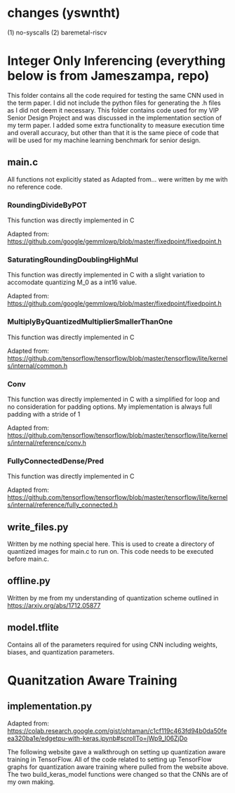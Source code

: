# changes (yswntht)

(1) no-syscalls
(2) baremetal-riscv


# Integer Only Inferencing (everything below is from Jameszampa, repo)
This folder contains all the code required for testing the same CNN used in the term paper. I did not include the python files for generating the .h files as I did not deem it necessary. This folder contains code used for my VIP Senior Design Project and was discussed in the implementation section of my term paper. I added some extra functionality to measure execution time and overall accuracy, but other than that it is the same piece of code that will be used for my machine learning benchmark for senior design.

## main.c
All functions not explicitly stated as Adapted from... were written by me with no reference code.
### RoundingDivideByPOT
This function was directly implemented in C

Adapted from: https://github.com/google/gemmlowp/blob/master/fixedpoint/fixedpoint.h
### SaturatingRoundingDoublingHighMul
This function was directly implemented in C with a slight variation to accomodate quantizing M_0 as a int16 value.

Adapted from: https://github.com/google/gemmlowp/blob/master/fixedpoint/fixedpoint.h
### MultiplyByQuantizedMultiplierSmallerThanOne
This function was directly implemented in C

Adapted from: https://github.com/tensorflow/tensorflow/blob/master/tensorflow/lite/kernels/internal/common.h
### Conv
This function was directly implemented in C with a simplified for loop and no consideration for padding options. My implementation is always full padding with a stride of 1

Adapted from: https://github.com/tensorflow/tensorflow/blob/master/tensorflow/lite/kernels/internal/reference/conv.h
### FullyConnectedDense/Pred
This function was directly implemented in C

Adapted from: https://github.com/tensorflow/tensorflow/blob/master/tensorflow/lite/kernels/internal/reference/fully_connected.h

## write_files.py
Written by me nothing special here. This is used to create a directory of quantized images for main.c to run on. This code needs to be executed before main.c.

## offline.py
Written by me from my understanding of quantization scheme outlined in https://arxiv.org/abs/1712.05877

## model.tflite
Contains all of the parameters required for using CNN including weights, biases, and quantization parameters.

# Quanitzation Aware Training

## implementation.py
Adapted from:
https://colab.research.google.com/gist/ohtaman/c1cf119c463fd94b0da50feea320ba1e/edgetpu-with-keras.ipynb#scrollTo=jWp9_I06ZjDo

The following website gave a walkthrough on setting up quantization aware training in TensorFlow. All of the code related to setting up TensorFlow graphs for quantization aware training where pulled from the website above. The two build_keras_model functions were changed so that the CNNs are of my own making.
